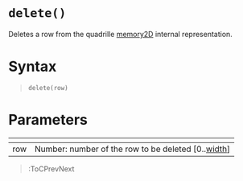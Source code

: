 # `delete()`

Deletes a row from the quadrille [memory2D](/docs/props#memory2d) internal representation.

# Syntax

> `delete(row)`

# Parameters

| <!-- --> | <!-- -->                                                                |
|----------|-------------------------------------------------------------------------|
| row      | Number: number of the row to be deleted [0..[width](/docs/props#width)] |

> :ToCPrevNext